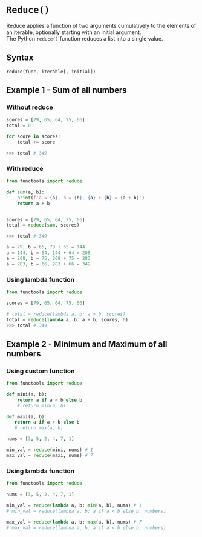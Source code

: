 # `Reduce()`
Reduce applies a function of two arguments cumulatively to the elements of an iterable, optionally starting with an initial argument. <br>
The Python `reduce()` function reduces a list into a single value.

## Syntax
`reduce(func, iterable[, initial])`

## Example 1 - Sum of all numbers
### Without reduce
```py
scores = [79, 65, 64, 75, 66]
total = 0

for score in scores:
    total += score

>>> total # 349
```

### With reduce
```py
from functools import reduce

def sum(a, b):
    print(f'a = {a}, b = {b}, {a} + {b} = {a + b}')
    return a + b


scores = [79, 65, 64, 75, 66]
total = reduce(sum, scores)

>>> total # 349

a = 79, b = 65, 79 + 65 = 144
a = 144, b = 64, 144 + 64 = 208
a = 208, b = 75, 208 + 75 = 283
a = 283, b = 66, 283 + 66 = 349
```

### Using lambda function
```py
from functools import reduce

scores = [79, 65, 64, 75, 66]

# total = reduce(lambda a, b: a + b, scores)
total = reduce(lambda a, b: a + b, scores, 0)
>>> total # 349
```

## Example 2 - Minimum and Maximum of all numbers
### Using custom function
```py
from functools import reduce

def mini(a, b):
    return a if a < b else b
    # return min(a, b)

def maxi(a, b):
   return a if a > b else b
   # return max(a, b)

nums = [3, 5, 2, 4, 7, 1]

min_val = reduce(mini, nums) # 1
max_val = reduce(maxi, nums) # 7
```

### Using lambda function
```py
from functools import reduce

nums = [3, 5, 2, 4, 7, 1]

min_val = reduce(lambda a, b: min(a, b), nums) # 1
# min_val = reduce(lambda a, b: a if a < b else b, numbers)

max_val = reduce(lambda a, b: max(a, b), nums) # 7
# max_val = reduce(lambda a, b: a if a < b else b, numbers)
```